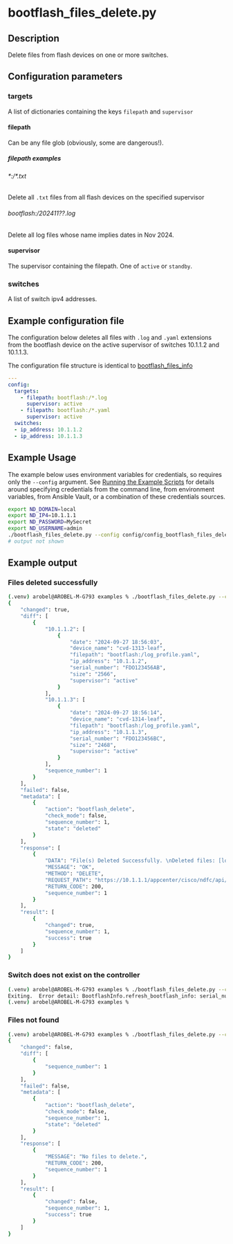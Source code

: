 # bootflash_files_delete.py

## Description

Delete files from flash devices on one or more switches.

## Configuration parameters

### targets

A list of dictionaries containing the keys `filepath` and `supervisor`

#### filepath

Can be any file glob (obviously, some are dangerous!).

##### filepath examples

###### \*:/*.txt

Delete all `.txt` files from all flash devices on the specified supervisor

###### bootflash:/202411??.log

Delete all log files whose name implies dates in Nov 2024.

#### supervisor

The supervisor containing the filepath.  One of `active` or `standby`.

### switches

A list of switch ipv4 addresses.

## Example configuration file

The configuration below deletes all files with `.log` and `.yaml` extensions
from the bootflash device on the active supervisor of switches 10.1.1.2 and
10.1.1.3.

The configuration file structure is identical to [bootflash_files_info](./bootflash_files_info.md)

``` yaml title="config/bootflash_files_delete.yaml"
---
config:
  targets:
    - filepath: bootflash:/*.log
      supervisor: active
    - filepath: bootflash:/*.yaml
      supervisor: active
  switches:
  - ip_address: 10.1.1.2
  - ip_address: 10.1.1.3
```

## Example Usage

The example below uses environment variables for credentials, so requires
only the `--config` argument.  See [Running the Example Scripts]
for details around specifying credentials from the command line, from
environment variables, from Ansible Vault, or a combination of these
credentials sources.

[Running the Example Scripts]: ../setup/running-the-example-scripts.md

``` bash
export ND_DOMAIN=local
export ND_IP4=10.1.1.1
export ND_PASSWORD=MySecret
export ND_USERNAME=admin
./bootflash_files_delete.py --config config/config_bootflash_files_delete.yaml
# output not shown
```

## Example output

### Files deleted successfully

``` bash title="Successful deletion"
(.venv) arobel@AROBEL-M-G793 examples % ./bootflash_files_delete.py --config prod/config_bootflash_files_delete.yaml
{
    "changed": true,
    "diff": [
        {
            "10.1.1.2": [
                {
                    "date": "2024-09-27 18:56:03",
                    "device_name": "cvd-1313-leaf",
                    "filepath": "bootflash:/log_profile.yaml",
                    "ip_address": "10.1.1.2",
                    "serial_number": "FDO123456AB",
                    "size": "2566",
                    "supervisor": "active"
                }
            ],
            "10.1.1.3": [
                {
                    "date": "2024-09-27 18:56:14",
                    "device_name": "cvd-1314-leaf",
                    "filepath": "bootflash:/log_profile.yaml",
                    "ip_address": "10.1.1.3",
                    "serial_number": "FDO123456BC",
                    "size": "2468",
                    "supervisor": "active"
                }
            ],
            "sequence_number": 1
        }
    ],
    "failed": false,
    "metadata": [
        {
            "action": "bootflash_delete",
            "check_mode": false,
            "sequence_number": 1,
            "state": "deleted"
        }
    ],
    "response": [
        {
            "DATA": "File(s) Deleted Successfully. \nDeleted files: [log_profile.yaml][log_profile.yaml]",
            "MESSAGE": "OK",
            "METHOD": "DELETE",
            "REQUEST_PATH": "https://10.1.1.1/appcenter/cisco/ndfc/api/v1/imagemanagement/rest/imagemgnt/bootFlash/bootflash-files",
            "RETURN_CODE": 200,
            "sequence_number": 1
        }
    ],
    "result": [
        {
            "changed": true,
            "sequence_number": 1,
            "success": true
        }
    ]
}
```

### Switch does not exist on the controller

``` bash title="Switch does not exist on the controller"
(.venv) arobel@AROBEL-M-G793 examples % ./bootflash_files_delete.py --config config/config_bootflash_files_delete.yaml
Exiting.  Error detail: BootflashInfo.refresh_bootflash_info: serial_number not found for switch 10.1.1.2. Error detail SwitchDetails._get: Switch with ip_address 10.1.1.2 does not exist on the controller.
(.venv) arobel@AROBEL-M-G793 examples %
```

### Files not found

``` bash title="Files not found"
(.venv) arobel@AROBEL-M-G793 examples % ./bootflash_files_delete.py --config prod/config_bootflash_files_delete.yaml
{
    "changed": false,
    "diff": [
        {
            "sequence_number": 1
        }
    ],
    "failed": false,
    "metadata": [
        {
            "action": "bootflash_delete",
            "check_mode": false,
            "sequence_number": 1,
            "state": "deleted"
        }
    ],
    "response": [
        {
            "MESSAGE": "No files to delete.",
            "RETURN_CODE": 200,
            "sequence_number": 1
        }
    ],
    "result": [
        {
            "changed": false,
            "sequence_number": 1,
            "success": true
        }
    ]
}
```
